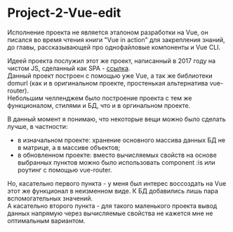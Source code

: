 # Project-2-Vue-edit

Исполнение проекта не является эталоном разработки на Vue, он писался во время чтения книги "Vue in action" для закрепления знаний, до главы, рассказывающей про однофайловые компоненты и Vue CLI.

Идеей проекта послужил этот же проект, написанный в 2017 году на чистом JS, сделанный как SPA - [ссылка](https://github.com/Medrenguard/Project-2).<br/>
Данный проект построен с помощью уже Vue, а так же библиотеки domurl (как и в оригинальном проекте, простенькая альтернатива vue-router).<br/>
Небольшим челленджем было построение проекта с тем же функционалом, стилями и БД, что и в оргинальном проекте.

В данный момент я понимаю, что некоторые вещи можно было сделать лучше, в частности:
- в изначальном проекте: хранение основного массива данных БД не в матрице, а в массиве объектов;
- в обновленном проекте: вместо вычисляемых свойств на основе выбранных пунктов можно было использовать component :is или роутинг с помощью vue-router.
 
 Но, касательно первого пункта - у меня был интерес воссоздать на Vue этот же функционал в неизменном виде. К БД добавились лишь пара вспомогательных значений.<br/>
 А касательно второго пункта - для такого маленького проекта вывод данных напрямую через вычисляемые свойства не кажется мне не оптимальным вариантом.

